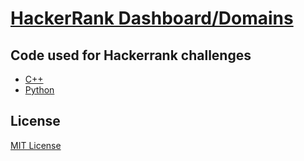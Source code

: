 # [HackerRank Dashboard/Domains](https://www.hackerrank.com/dashboard)

## Code used for Hackerrank challenges
* [C++](C++)
* [Python](Python)

## License
[MIT License](LICENSE)

